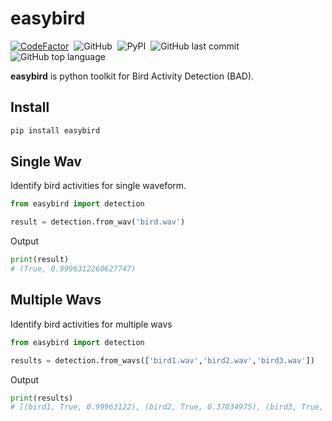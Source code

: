 # easybird
[![CodeFactor](https://www.codefactor.io/repository/github/realzza/easybird/badge)](https://www.codefactor.io/repository/github/realzza/easybird)&nbsp;
![GitHub](https://img.shields.io/github/license/realzza/easybird?color=%23FFB6C1&style=flat)&nbsp;
![PyPI](https://img.shields.io/pypi/v/easybird?color=df&style=flat)&nbsp;
![GitHub last commit](https://img.shields.io/github/last-commit/realzza/easybird?color=orange&style=flat)&nbsp;
![GitHub top language](https://img.shields.io/github/languages/top/realzza/easybird?color=%236495ed&style=flat)&nbsp;


**easybird** is python toolkit for Bird Activity Detection (BAD).

## Install
```bash
pip install easybird
```

## Single Wav
Identify bird activities for single waveform.
```python
from easybird import detection

result = detection.from_wav('bird.wav')
```
Output
```python
print(result)
# (True, 0.9996312260627747)
```

## Multiple Wavs
Identify bird activities for multiple wavs
```python
from easybird import detection

results = detection.from_wavs(['bird1.wav','bird2.wav','bird3.wav'])
```
Output
```python
print(results)
# [(bird1, True, 0.99963122), (bird2, True, 0.37834975), (bird3, True, 0.87340939)]
```